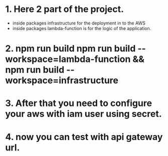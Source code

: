 # 1. Here 2 part of the project.

- inside packages infrastructure for the deployment in to the AWS
- inside packages lambda-function is for the logic of the application.

# 2. npm run build npm run build --workspace=lambda-function && npm run build --workspace=infrastructure

# 3. After that you need to configure your aws with iam user using secret.

# 4. now you can test with api gateway url.
